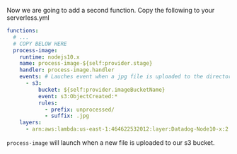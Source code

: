 Now we are going to add a second function. Copy the following to your serverless.yml

```yml
functions:
  # ...
  # COPY BELOW HERE
  process-image:
    runtime: nodejs10.x
    name: process-image-${self:provider.stage}
    handler: process-image.handler
    events: # Lauches event when a jpg file is uploaded to the directory
      - s3:
          bucket: ${self:provider.imageBucketName}
          event: s3:ObjectCreated:*
          rules:
            - prefix: unprocessed/
            - suffix: .jpg
    layers:
      - arn:aws:lambda:us-east-1:464622532012:layer:Datadog-Node10-x:2
```

`process-image` will launch when a new file is uploaded to our s3 bucket.
